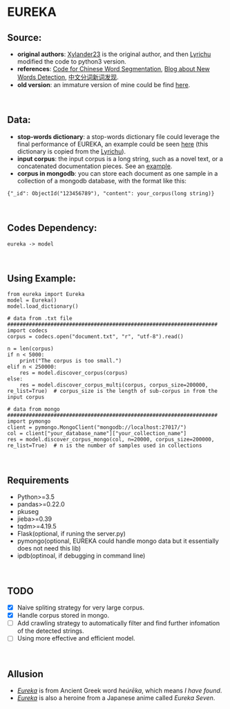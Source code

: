 # EUREKA

## Source:
  * **original authors**: [Xylander23](https://github.com/xylander23/New-Word-Detection) is the original author, and then [Lyrichu](https://github.com/Lyrichu/NewWordDetection) modified the code to python3 version. <br>
  * **references**: [Code for Chinese Word Segmentation](https://github.com/Moonshile/ChineseWordSegmentation), [Blog about New Words Detection](http://www.matrix67.com/blog/archives/5044), [中文分词新词发现](https://github.com/zhanzecheng/Chinese_segment_augment). <br>
  * **old version**: an immature version of mine could be find [here](https://github.com/Schlampig/i_learn_deep/tree/master/NewWordDetection). <br>
 
<br>

## Data:
  * **stop-words dictionary**: a stop-words dictionary file could leverage the final performance of EUREKA, an example could be seen [here](https://github.com/Schlampig/EUREKA/blob/master/stop_words.txt) (this dictionary is copied from the [Lyrichu](https://github.com/Lyrichu/NewWordDetection)). <br>
  * **input corpus**: the input corpus is a long string, such as a novel text, or a concatenated documentation pieces. See an [example](https://github.com/Schlampig/EUREKA/blob/master/document.txt). <br>
  * **corpus in mongodb**: you can store each document as one sample in a collection of a mongodb database, with the format like this:
```
{"_id": ObjectId("123456789"), "content": your_corpus(long string)}
```

<br>

## Codes Dependency:
```
eureka -> model   
```

<br>

## Using Example:
```
from eureka import Eureka
model = Eureka()
model.load_dictionary()

# data from .txt file
####################################################################
import codecs
corpus = codecs.open("document.txt", "r", "utf-8").read()

n = len(corpus)
if n < 5000:
    print("The corpus is too small.")
elif n < 250000:
    res = model.discover_corpus(corpus)
else:
    res = model.discover_corpus_multi(corpus, corpus_size=200000, re_list=True)  # corpus_size is the length of sub-corpus in from the input corpus

# data from mongo
####################################################################
import pymongo
client = pymongo.MongoClient("mongodb://localhost:27017/")
col = client["your_database_name"]["your_collection_name"]
res = model.discover_corpus_mongo(col, n=20000, corpus_size=200000, re_list=True)  # n is the number of samples used in collections
```

<br>

## Requirements
  * Python>=3.5
  * pandas>=0.22.0
  * pkuseg
  * jieba>=0.39
  * tqdm>=4.19.5
  * Flask(optional, if runing the server.py)
  * pymongo(optional, EUREKA could handle mongo data but it essentially does not need this lib)
  * ipdb(optinoal, if debugging in command line)
  
<br>

## TODO
- [x] Naive spliting strategy for very large corpus.
- [x] Handle corpus stored in mongo.
- [ ] Add crawling strategy to automatically filter and find further infomation of the detected strings.
- [ ] Using more effective and efficient model.

<br>

## Allusion
  * *[Eureka](https://en.wiktionary.org/wiki/eureka)* is from Ancient Greek word *heúrēka*, which means *I have found*.
  * *[Eureka](https://www.bones.co.jp/eureka-seven)* is also a heroine from a Japanese anime called *Eureka Seven*.





